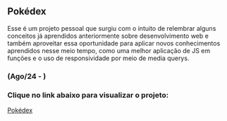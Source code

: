 ## Pokédex
<p>Esse é um projeto pessoal que surgiu com o intuito de relembrar alguns conceitos já aprendidos anteriormente sobre desenvolvimento web e também aproveitar essa oportunidade para aplicar novos conhecimentos aprendidos nesse meio tempo, como uma melhor aplicação de JS em funções e o uso de responsividade por meio de media querys.</p>

### (Ago/24 - )

### Clique no link abaixo para visualizar o projeto: 
<a href="https://lursousa.github.io/Pokedex/">Pokédex</a>
 
